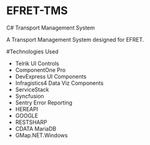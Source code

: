 # EFRET-TMS
C# Transport Management System

A Transport Management System designed for EFRET.

#Technologies Used
- Telrik UI Controls
- ComponentOne Pro
- DevExpress UI Components
- Infragistics4 Data Viz Components
- ServiceStack
- Syncfusion
- Sentry Error Reporting
- HEREAPI
- GOOGLE
- RESTSHARP
- CDATA MariaDB
- GMap.NET.Windows
